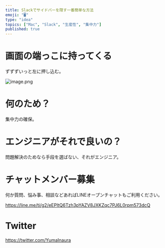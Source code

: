 ```yaml
---
title: Slackでサイドバーを隠す一番簡単な方法 
emoji: "🖥"
type: "idea"
topics: ["Mac", "Slack", "生産性", "集中力"]
published: true
---
```


# 画面の端っこに持ってくる

ずずずいっと左に押し込む。

![image.png](https://qiita-image-store.s3.amazonaws.com/0/89618/e2002a14-b371-047a-995b-5634f90573bd.png)

# 何のため？

集中力の確保。

# エンジニアがそれで良いの？

問題解決のためなら手段を選ばない、それがエンジニア。








<!-- Update From Qiita API -->

# チャットメンバー募集


何か質問、悩み事、相談などあればLINEオープンチャットもご利用ください。

https://line.me/ti/g2/eEPltQ6Tzh3pYAZV8JXKZqc7PJ6L0rpm573dcQ





# Twitter


https://twitter.com/YumaInaura


<!-- Update From Qiita API -->


